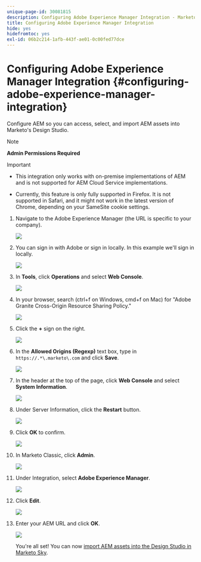 ```yaml
---
unique-page-id: 30081815
description: Configuring Adobe Experience Manager Integration - Marketo Docs - Product Documentation
title: Configuring Adobe Experience Manager Integration
hide: yes
hidefromtoc: yes
exl-id: 06b2c214-1afb-443f-ae01-0c00fed77dce
---
```

# Configuring Adobe Experience Manager Integration {#configuring-adobe-experience-manager-integration}

Configure AEM so you can access, select, and import AEM assets into Marketo's Design Studio.

>[!NOTE]
>
>**Admin Permissions Required**

>[!IMPORTANT]
>
>* This integration only works with on-premise implementations of AEM and is not supported for AEM Cloud Service implementations.
>
>* Currently, this feature is only fully supported in Firefox. It is not supported in Safari, and it might not work in the latest version of Chrome, depending on your SameSite cookie settings.

1. Navigate to the Adobe Experience Manager (the URL is specific to your company).

   ![](assets/one.png)

1. You can sign in with Adobe or sign in locally. In this example we'll sign in locally.

   ![](assets/two.png)

1. In **Tools**, click **Operations** and select **Web Console**.

   ![](assets/2a.png)

1. In your browser, search (ctrl+f on Windows, cmd+f on Mac) for "Adobe Granite Cross-Origin Resource Sharing Policy."

   ![](assets/three.png)

1. Click the **+** sign on the right.

   ![](assets/four.png)

1. In the **Allowed Origins (Regexp)** text box, type in `https://.*\.marketo\.com` and click **Save**.

   ![](assets/five-psd.png)

1. In the header at the top of the page, click **Web Console** and select **System Information**.

   ![](assets/six.png)

1. Under Server Information, click the **Restart** button.

   ![](assets/seven.png)

1. Click **OK** to confirm.

   ![](assets/eight.png)

1. In Marketo Classic, click **Admin**.

   ![](assets/nine.png)

1. Under Integration, select **Adobe Experience Manager**.

   ![](assets/ten.png)

1. Click **Edit**.

   ![](assets/eleven.png)

1. Enter your AEM URL and click **OK**.

   ![](assets/twelve.png)

   You're all set! You can now [import AEM assets into the Design Studio in Marketo Sky](https://experienceleague.adobe.com/docs/marketo/sky/design-studio/importing-assets-with-adobe-experience-manager.html?lang=en#design-studio).
